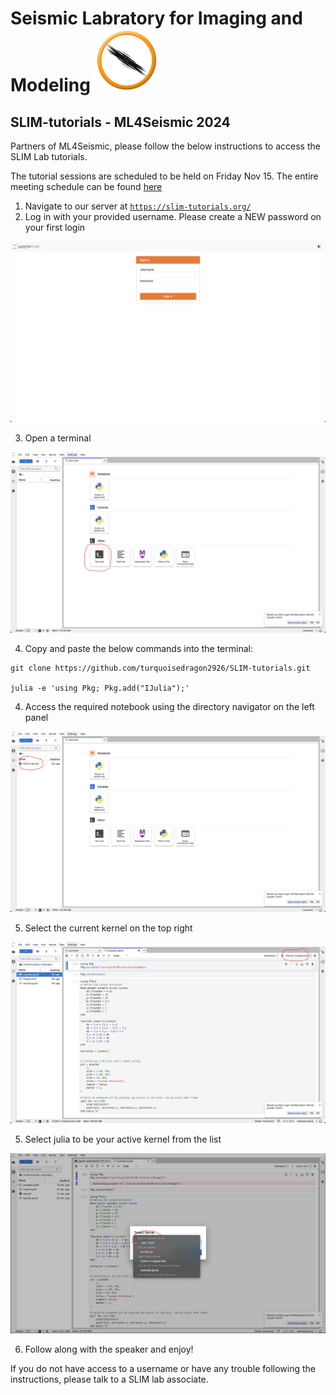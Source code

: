 # Seismic Labratory for Imaging and Modeling ![SLIM logo](images/slim.gif) 

## SLIM-tutorials - ML4Seismic 2024

Partners of ML4Seismic, please follow the below instructions to access the SLIM Lab tutorials. 

The tutorial sessions are scheduled to be held on Friday Nov 15. The entire meeting schedule can be found [here](https://slim.gatech.edu/content/ml4seismic-partners-meeting-2024)

1. Navigate to our server at [`https://slim-tutorials.org/`](https://slim-tutorials.org/)
2. Log in with your provided username. Please create a NEW password on your first login

![Login Preview](images/login.png)

3. Open a terminal 

![Terminal Location Preview](images/terminal.png)

4. Copy and paste the below commands into the terminal:

```
git clone https://github.com/turquoisedragon2926/SLIM-tutorials.git

julia -e 'using Pkg; Pkg.add("IJulia");'
```

4. Access the required notebook using the directory navigator on the left panel

![Directory Location Preview](images/directory.png)

5. Select the current kernel on the top right

![Kernel Location Preview](images/kernel.png)

5. Select julia to be your active kernel from the list

![Julia Kernel Preview](images/julia.png)

6. Follow along with the speaker and enjoy!

If you do not have access to a username or have any trouble following the instructions, please talk to a SLIM lab associate.
